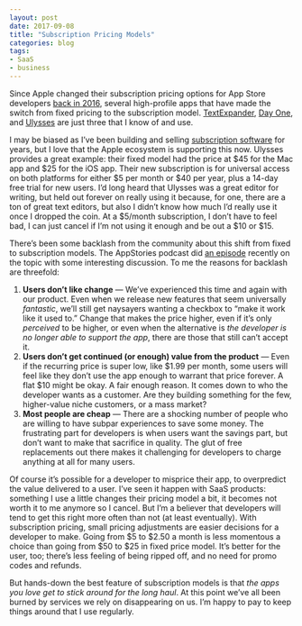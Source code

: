 ```yaml
---
layout: post
date: 2017-09-08
title: "Subscription Pricing Models"
categories: blog
tags:
- SaaS
- business
---
```


Since Apple changed their subscription pricing options for App Store developers [back in 2016](https://daringfireball.net/2016/06/the_new_app_store), several high-profile apps that have made the switch from fixed pricing to the subscription model. [TextExpander](https://smilesoftware.com/textexpander/entry/textexpander-adjustments), [Day One](http://dayoneapp.com/2017/06/day-one-goes-premium/), and [Ulysses](https://medium.com/building-ulysses/why-were-switching-ulysses-to-subscription-47f80b07a9cd) are just three that I know of and use.

I may be biased as I’ve been building and selling [subscription software](http://www.fulcrumapp.com) for years, but I love that the Apple ecosystem is supporting this now. Ulysses provides a great example: their fixed model had the price at $45 for the Mac app and $25 for the iOS app. Their new subscription is for universal access on both platforms for either $5 per month or $40 per year, plus a 14-day free trial for new users. I’d long heard that Ulysses was a great editor for writing, but held out forever on really using it because, for one, there are a ton of great text editors, but also I didn’t know how much I’d really use it once I dropped the coin. At a $5/month subscription, I don’t have to feel bad, I can just cancel if I’m not using it enough and be out a $10 or $15.

There’s been some backlash from the community about this shift from fixed to subscription models. The AppStories podcast did [an episode](https://appstories.net/episodes/20/) recently on the topic with some interesting discussion. To me the reasons for backlash are threefold:

1. **Users don’t like change** — We’ve experienced this time and again with our product. Even when we release new features that seem universally _fantastic_, we’ll still get naysayers wanting a checkbox to “make it work like it used to.” Change that makes the price higher, even if it’s only _perceived_ to be higher, or even when the alternative is _the developer is no longer able to support the app_, there are those that still can’t accept it.
2. **Users don’t get continued (or enough) value from the product** — Even if the recurring price is super low, like $1.99 per month, some users will feel like they don’t use the app enough to warrant that price forever. A flat $10 might be okay. A fair enough reason. It comes down to who the developer wants as a customer. Are they building something for the few, higher-value niche customers, or a mass market?
3. **Most people are cheap** — There are a shocking number of people who are willing to have subpar experiences to save some money. The frustrating part for developers is when users want the savings part, but don’t want to make that sacrifice in quality. The glut of free replacements out there makes it challenging for developers to charge anything at all for many users.

Of course it’s possible for a developer to misprice their app, to overpredict the value delivered to a user. I’ve seen it happen with SaaS products: something I use a little changes their pricing model a bit, it becomes not worth it to me anymore so I cancel. But I’m a believer that developers will tend to get this right more often than not (at least eventually). With subscription pricing, small pricing adjustments are easier decisions for a developer to make. Going from $5 to $2.50 a month is less momentous a choice than going from $50 to $25 in fixed price model. It’s better for the user, too; there’s less feeling of being ripped off, and no need for promo codes and refunds.

But hands-down the best feature of subscription models is that _the apps you love get to stick around for the long haul_. At this point we’ve all been burned by services we rely on disappearing on us. I’m happy to pay to keep things around that I use regularly.
